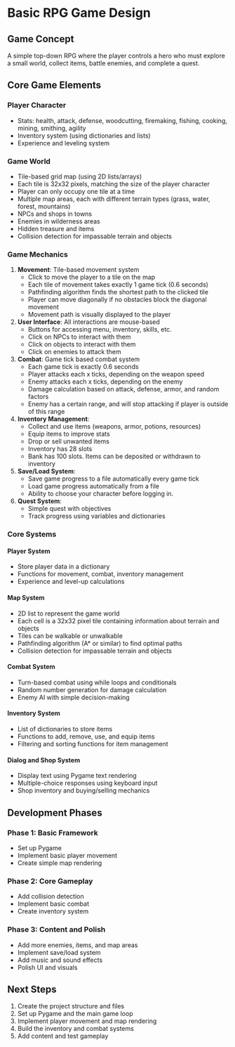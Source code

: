 # Basic RPG Game Design

## Game Concept
A simple top-down RPG where the player controls a hero who must explore a small world, collect items, battle enemies, and complete a quest.

## Core Game Elements

### Player Character
- Stats: health, attack, defense, woodcutting, firemaking, fishing, cooking, mining, smithing, agility
- Inventory system (using dictionaries and lists)
- Experience and leveling system

### Game World
- Tile-based grid map (using 2D lists/arrays)
- Each tile is 32x32 pixels, matching the size of the player character
- Player can only occupy one tile at a time
- Multiple map areas, each with different terrain types (grass, water, forest, mountains)
- NPCs and shops in towns
- Enemies in wilderness areas
- Hidden treasure and items
- Collision detection for impassable terrain and objects

### Game Mechanics
1. **Movement**: Tile-based movement system
   - Click to move the player to a tile on the map
   - Each tile of movement takes exactly 1 game tick (0.6 seconds)
   - Pathfinding algorithm finds the shortest path to the clicked tile
   - Player can move diagonally if no obstacles block the diagonal movement
   - Movement path is visually displayed to the player
2. **User Interface**: All interactions are mouse-based
   - Buttons for accessing menu, inventory, skills, etc.
   - Click on NPCs to interact with them
   - Click on objects to interact with them
   - Click on enemies to attack them
3. **Combat**: Game tick based combat system
   - Each game tick is exactly 0.6 seconds
   - Player attacks each x ticks, depending on the weapon speed
   - Enemy attacks each x ticks, depending on the enemy
   - Damage calculation based on attack, defense, armor, and random factors
   - Enemy has a certain range, and will stop attacking if player is outside of this range
3. **Inventory Management**:
   - Collect and use items (weapons, armor, potions, resources)
   - Equip items to improve stats
   - Drop or sell unwanted items
   - Inventory has 28 slots
   - Bank has 100 slots. Items can be deposited or withdrawn to inventory
4. **Save/Load System**:
   - Save game progress to a file automatically every game tick
   - Load game progress automatically from a file
   - Ability to choose your character before logging in.
5. **Quest System**:
   - Simple quest with objectives
   - Track progress using variables and dictionaries

### Core Systems

#### Player System
- Store player data in a dictionary
- Functions for movement, combat, inventory management
- Experience and level-up calculations

#### Map System
- 2D list to represent the game world
- Each cell is a 32x32 pixel tile containing information about terrain and objects
- Tiles can be walkable or unwalkable
- Pathfinding algorithm (A* or similar) to find optimal paths
- Collision detection for impassable terrain and objects

#### Combat System
- Turn-based combat using while loops and conditionals
- Random number generation for damage calculation
- Enemy AI with simple decision-making

#### Inventory System
- List of dictionaries to store items
- Functions to add, remove, use, and equip items
- Filtering and sorting functions for item management

#### Dialog and Shop System
- Display text using Pygame text rendering
- Multiple-choice responses using keyboard input
- Shop inventory and buying/selling mechanics

## Development Phases

### Phase 1: Basic Framework
- Set up Pygame
- Implement basic player movement
- Create simple map rendering

### Phase 2: Core Gameplay
- Add collision detection
- Implement basic combat
- Create inventory system

### Phase 3: Content and Polish
- Add more enemies, items, and map areas
- Implement save/load system
- Add music and sound effects
- Polish UI and visuals

## Next Steps
1. Create the project structure and files
2. Set up Pygame and the main game loop
3. Implement player movement and map rendering
4. Build the inventory and combat systems
5. Add content and test gameplay
